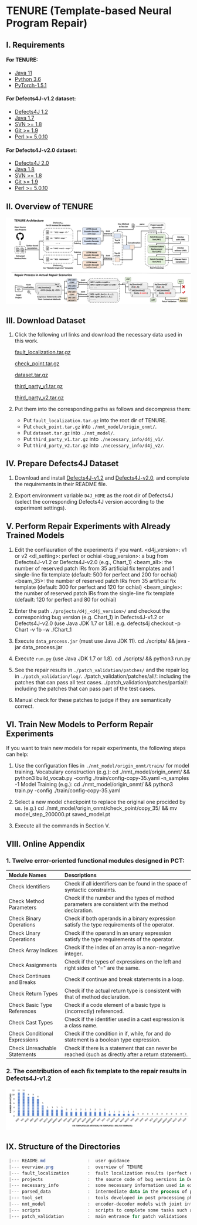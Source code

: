 
# TENURE (Template-based Neural Program Repair)

I. Requirements
--------------------
 #### For TENURE:
 - [Java 11](https://www.oracle.com/java/technologies/javase/jdk11-archive-downloads.html)
 - [Python 3.6](https://www.python.org/downloads/)
 - [PyTorch-1.5.1](https://pytorch.org/)
 
 
 #### For Defects4J-v1.2 dataset:
 - [Defects4J 1.2](https://github.com/rjust/defects4j/releases/tag/v1.2.0)
 - [Java 1.7](https://www.oracle.com/technetwork/java/javase/downloads/)
 - [SVN >= 1.8](https://subversion.apache.org/packages.html)
 - [Git >= 1.9](https://git-scm.com/)
 - [Perl >= 5.0.10](https://www.perl.org/get.html)
 
 
 #### For Defects4J-v2.0 dataset:
 - [Defects4J 2.0](https://github.com/rjust/defects4j/releases/tag/v2.0.0)
 - [Java 1.8](https://www.oracle.com/technetwork/java/javase/downloads/)
 - [SVN >= 1.8](https://subversion.apache.org/packages.html)
 - [Git >= 1.9](https://git-scm.com/)
 - [Perl >= 5.0.10](https://www.perl.org/get.html)
 
 


II. Overview of TENURE
--------------------

![The overview of TENURE.\label{step}](./overview.png)



III. Download Dataset
---------------------------
1. Click the following url links and download the necessary data used in this work.

    [fault_localization.tar.gz](https://mega.nz/file/KtwlRDDS#h7f1f2Pr_OD6FgYDryXtMzq-zAkVmqixy55s8Z421lw)
    
    [check_point.tar.gz](https://mega.nz/file/XwJVEZaR#Q2kHln8CQOvgpIY66YKjFfqQcGMC5a3b76j7rQvM7Ec)
    
    [dataset.tar.gz](https://mega.nz/file/6xxCFQoY#PbcHLVNbEyQsL0VZPfAmaOU5bu_rijQ1VxmMvQaBI9E)
    
    [third_party_v1.tar.gz](https://mega.nz/file/DohFQZKJ#4YJeGJdZW-tKEpqmQCd8oFKWCWx-psAbB0Izk7ca7a8)
    
    [third_party_v2.tar.gz](https://mega.nz/file/PwJlzAjK#MnsDwB0MR-1VwvVsNbqDOPhp-k9ZVyyPIuyDlqBZtDc)
    
    

2. Put them into the corresponding paths as follows and decompress them: 
    * Put `fault_localization.tar.gz` into the root dir of TENURE.
    * Put `check_point.tar.gz` into `./nmt_model/origin_onmt/`.
    * Put `dataset.tar.gz` into `./nmt_model/`.
    * Put `third_party_v1.tar.gz` into `./necessary_info/d4j_v1/`.
    * Put `third_party_v2.tar.gz` into `./necessary_info/d4j_v2/`.
    


IV. Prepare Defects4J Dataset
---------------------------
 1. Download and install [Defects4J-v1.2](https://github.com/rjust/defects4j/releases/tag/v1.2.0) and [Defects4J-v2.0](https://github.com/rjust/defects4j/releases/tag/v2.0.0), and complete the requirements in their README file.
  
 3. Export environment variable `D4J_HOME` as the root dir of Defects4J (select the corresponding Defects4J version according to the experiment settings).
 

V. Perform Repair Experiments with Already Trained Models
 --------------------------
1. Edit the confiauration of the experiments if you want. 
        <d4j_version>: v1 or v2
        <dl_setting>: perfect or ochiai
        <bug_version>: a bug from Defects4J-v1.2 or Defects4J-v2.0 (e.g., Chart_1)
        <beam_all>: the number of reserved patch IRs from 35 artificial fix templates and 1 single-line fix template (default: 500 for perfect and 200 for ochiai)
        <beam_35>: the number of reserved patch IRs from 35 artificial fix template (default: 300 for perfect and 120 for ochiai)
        <beam_single>: the number of reserved patch IRs from the single-line fix template (default: 120 for perfect and 80 for ochiai)
    
2. Enter the path `./projects/d4j_<d4j_version>/` and checkout the corresponidng bug version (e.g. Chart_1) in Defects4J-v1.2 or Defects4J-v2.0 (use Java JDK 1.7 or 1.8). 
        e.g. defects4j checkout -p Chart -v 1b -w ./Chart_1
3. Execute `data_process.jar` (must use Java JDK 11).
        cd ./scripts/ && java -jar data_process.jar
4. Execute `run.py` (use Java JDK 1.7 or 1.8).
        cd ./scripts/ && python3 run.py
5. See the repair results in `./patch_validation/patches/` and the repair log in `./patch_validation/log/`.
        ./patch_validation/patches/all/: including the patches that can pass all test cases.
        ./patch_validation/patches/partial/: including the patches that can pass part of the test cases.
6. Manual check for these patches to judge if they are semantically correct.


VI. Train New Models to Perform Repair Experiments
---------------------------
If you want to train new models for repair experiments, the following steps can help:
1. Use the configuration files in `./nmt_model/origin_onmt/train/` for model training.
        Vocabulary construction (e.g.): cd ./nmt_model/origin_onmt/ && python3 build_vocab.py -config ./train/config-copy-35.yaml -n_samples -1
        Model Training (e.g.): cd ./nmt_model/origin_onmt/ && python3 train.py -config ./train/config-copy-35.yaml

2. Select a new model checkpoint to replace the original one procided by us.
        (e.g.) cd ./nmt_model/origin_onmt/check_point/copy_35/ && mv model_step_200000.pt saved_model.pt
        
3. Execute all the commands in Section V.


VIII. Online Appendix
-----------------------------

### 1. Twelve error-oriented functional modules designed in PCT:

| Module Names | Descriptions |
|:------------|:----------|
| Check Identifiers | Check if all identifiers can be found in the space of syntactic constraints. |
| Check Method Parameters | Check if the number and the types of method parameters are consistent with the method declaration. |
| Check Binary Operations | Check if both operands in a binary expression satisfy the type requirements of the operator. |
| Check Unary Operations | Check if the operand in an unary expression satisfy the type requirements of the operator. |
| Check Array Indices | Check if the index of an array is a non-negative integer. |
| Check Assignments | Check if the types of expressions on the left and right sides of "=" are the same. |
| Check Continues and Breaks | Check if continue and break statements in a loop. |
| Check Return Types | Check if the actual return type is consistent with that of method declaration. |
| Check Basic Type References | Check if a code element of a basic type is (incorrectly) referenced. |
| Check Cast Types | Check if the identifier used in a cast expression is a class name. |
| Check Conditional Expressions | Check if the condition in if, while, for and do statement is a boolean type expression. |
| Check Unreachable Statements | Check if there is a statement that can never be reached (such as directly after a return statement). |


### 2. The contribution of each fix template to the repair results in Defects4J-v1.2

![Distributions on Correct Patches Generated by Different Fix Templates.\label{step}](./exp_3.png)


IX. Structure of the Directories
 -------------------------------
 ```powershell
  |--- README.md                :  user guidance
  |--- overview.png             :  overview of TENURE
  |--- fault_localization       :  fault localization results (perfect or ochiai)
  |--- projects                 :  the source code of bug versions in Defects4J
  |--- necessary_info           :  some necessary information used in experiments
  |--- parsed_data              :  intermediate data in the process of patch generation
  |--- tool_set                 :  tools developed in post processing phase (prt, urt, pct)
  |--- nmt_model                :  encoder-decoder models with joint interface strategy
  |--- scripts                  :  scripts to complete some tasks such as data preprocessing
  |--- patch_validation         :  main entrance for patch validations

```
